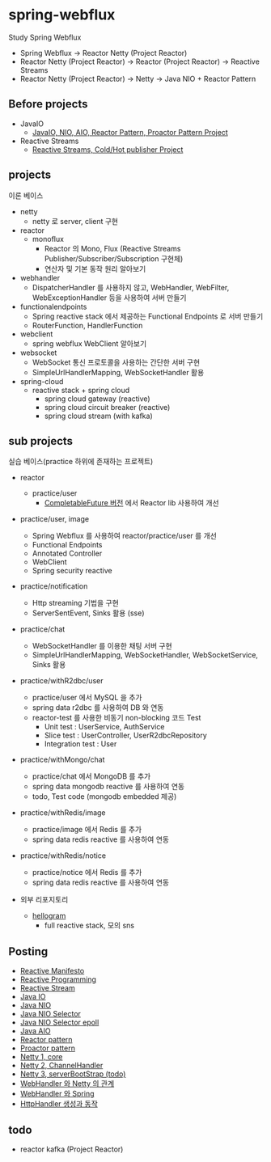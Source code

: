 # spring-webflux
Study Spring Webflux

- Spring Webflux -> Reactor Netty (Project Reactor)
- Reactor Netty (Project Reactor) -> Reactor (Project Reactor) -> Reactive Streams
- Reactor Netty (Project Reactor) -> Netty -> Java NIO + Reactor Pattern
  
## Before projects
- JavaIO
  - [JavaIO, NIO, AIO, Reactor Pattern, Proactor Pattern Project](https://github.com/starryeye/java/tree/main/server/javaio)
- Reactive Streams
  - [Reactive Streams, Cold/Hot publisher Project](https://github.com/starryeye/java/tree/main/reactivestreams/practice/coldandhot)
  
## projects
이론 베이스  
- netty
  - netty 로 server, client 구현
- reactor
  - monoflux
    - Reactor 의 Mono, Flux (Reactive Streams Publisher/Subscriber/Subscription 구현체)
    - 연산자 및 기본 동작 원리 알아보기
- webhandler
  - DispatcherHandler 를 사용하지 않고, WebHandler, WebFilter, WebExceptionHandler 등을 사용하여 서버 만들기
- functionalendpoints
  - Spring reactive stack 에서 제공하는 Functional Endpoints 로 서버 만들기
  - RouterFunction, HandlerFunction
- webclient
  - spring webflux WebClient 알아보기
- websocket
  - WebSocket 통신 프로토콜을 사용하는 간단한 서버 구현
  - SimpleUrlHandlerMapping, WebSocketHandler 활용
- spring-cloud
  - reactive stack + spring cloud
    - spring cloud gateway (reactive)
    - spring cloud circuit breaker (reactive)
    - spring cloud stream (with kafka)
  
## sub projects
실습 베이스(practice 하위에 존재하는 프로젝트)     
- reactor
  - practice/user
    - [CompletableFuture 버전](https://github.com/starryeye/java/tree/main/completablefuture/practice/user) 에서 Reactor lib 사용하여 개선
- practice/user, image
  - Spring Webflux 를 사용하여 reactor/practice/user 를 개선
  - Functional Endpoints
  - Annotated Controller
  - WebClient
  - Spring security reactive
- practice/notification
  - Http streaming 기법을 구현
  - ServerSentEvent, Sinks 활용 (sse)
- practice/chat
  - WebSocketHandler 를 이용한 채팅 서버 구현
  - SimpleUrlHandlerMapping, WebSocketHandler, WebSocketService, Sinks 활용
- practice/withR2dbc/user
  - practice/user 에서 MySQL 을 추가
  - spring data r2dbc 를 사용하여 DB 와 연동
  - reactor-test 를 사용한 비동기 non-blocking 코드 Test
    - Unit test : UserService, AuthService
    - Slice test : UserController, UserR2dbcRepository
    - Integration test : User
- practice/withMongo/chat
  - practice/chat 에서 MongoDB 를 추가
  - spring data mongodb reactive 를 사용하여 연동
  - todo, Test code (mongodb embedded 제공)
- practice/withRedis/image
  - practice/image 에서 Redis 를 추가
  - spring data redis reactive 를 사용하여 연동
- practice/withRedis/notice
  - practice/notice 에서 Redis 를 추가
  - spring data redis reactive 를 사용하여 연동 
  
- 외부 리포지토리
  - [hellogram](https://github.com/starryeye/hellogram)
    - full reactive stack, 모의 sns
  
## Posting
- [Reactive Manifesto](https://starryeye.tistory.com/195)
- [Reactive Programming](https://starryeye.tistory.com/196)
- [Reactive Stream](https://starryeye.tistory.com/197)
- [Java IO](https://starryeye.tistory.com/200)
- [Java NIO](https://starryeye.tistory.com/201)
- [Java NIO Selector](https://starryeye.tistory.com/203)
- [Java NIO Selector epoll](https://starryeye.tistory.com/204)
- [Java AIO](https://starryeye.tistory.com/205)
- [Reactor pattern](https://starryeye.tistory.com/206)
- [Proactor pattern](https://starryeye.tistory.com/207)
- [Netty 1, core](https://starryeye.tistory.com/212)
- [Netty 2, ChannelHandler](https://starryeye.tistory.com/213)
- [Netty 3, serverBootStrap (todo)]()
- [WebHandler 와 Netty 의 관계](https://starryeye.tistory.com/219)
- [WebHandler 와 Spring](https://starryeye.tistory.com/220)
- [HttpHandler 생성과 동작](https://starryeye.tistory.com/221)

## todo
- reactor kafka (Project Reactor)
